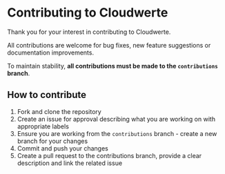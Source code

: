 # Contributing to Cloudwerte

Thank you for your interest in contributing to Cloudwerte.

All contributions are welcome for bug fixes, new feature suggestions or documentation improvements.

To maintain stability, **all contributions must be made to the `contributions` branch**.

## How to contribute

1. Fork and clone the repository
2. Create an issue for approval describing what you are working on with appropriate labels
3. Ensure you are working from the `contributions` branch - create a new branch for your changes
4. Commit and push your changes
5. Create a pull request to the contributions branch, provide a clear description and link the related issue